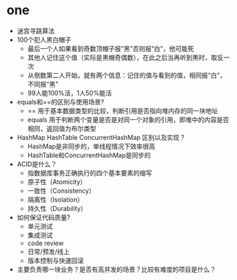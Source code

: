# one
* 迷宫寻路算法
* 100个犯人黑白帽子
    * 最后一个人如果看到奇数顶帽子报“黑”否则报“白”，他可能死
    * 其他人记住这个值（实际是黑帽奇偶数），在此之后当再听到黑时，取反一次
    * 从倒数第二人开始，就有两个信息：记住的值与看到的值，相同报“白”，不同报“黑”
    * 99人能100%活，1人50%能活
* equals和==的区别与使用场景?
    * == 用于基本数据类型的比较，判断引用是否指向堆内存的同一块地址
    * equals 用于判断两个变量是否是对同一个对象的引用，即堆中的内容是否相同，返回值为布尔类型
* HashMap HashTable ConcurrentHashMap 区别以及实现？
    * HashMap是非同步的，单线程情况下效率很高
    * HashTable和ConcurrentHashMap是同步的
* ACID是什么？
    * 指数据库事务正确执行的四个基本要素的缩写
    * 原子性（Atomicity）
    * 一致性（Consistency）
    * 隔离性（Isolation）
    * 持久性（Durability）
* 如何保证代码质量?
    * 单元测试
    * 集成测试
    * code review
    * 日常/预发/线上
    * 版本控制与快速回滚
* 主要负责哪一块业务？是否有高并发的场景？比较有难度的项目是什么？


